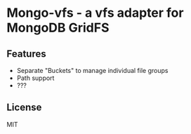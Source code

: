 # Mongo-vfs - a vfs adapter for MongoDB GridFS

## Features
* Separate "Buckets" to manage individual file groups
* Path support
* ???

## License
MIT
